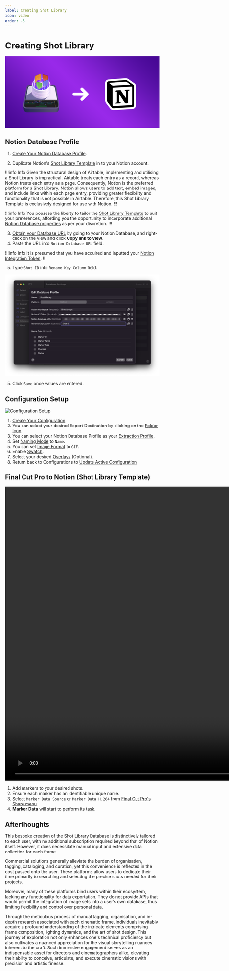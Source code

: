 ```yaml
---
label: Creating Shot Library
icon: video
order: -5
---
```

# Creating Shot Library

![](/assets/content-banner-notion.png)

## Notion Database Profile

1. [Create Your Notion Database Profile](/user-guide/databases/#creating-notion-database-profile).

2. Duplicate Notion's [Shot Library Template](/user-guide/databases/#notion-template) in to your Notion account.

!!!info Info
Given the structural design of Airtable, implementing and utilising a Shot Library is impractical. Airtable treats each entry as a record, whereas Notion treats each entry as a page. Consequently, Notion is the preferred platform for a Shot Library. Notion allows users to add text, embed images, and include links within each page entry, providing greater flexibility and functionality that is not possible in Airtable. Therefore, this Shot Library Template is exclusively designed for use with Notion.
!!!

!!!info Info
You possess the liberty to tailor the [Shot Library Template](/user-guide/databases/#notion-template) to suit your preferences, affording you the opportunity to incorporate additional [Notion Database properties](https://www.notion.so/help/database-properties) as per your discretion.
!!!

3. [Obtain your Database URL](/databases/notion-prerequisite/#obtain-your-database-url) by going to your Notion Database, and right-click on the view and click **Copy link to view**.
4. Paste the URL into `Notion Database URL` field.

!!!info Info
It is presumed that you have acquired and inputted your [Notion Integration Token](/databases/notion-prerequisite#obtain-your-integration-token).
!!!

5. Type `Shot ID` into `Rename Key Column` field. 

![Rename Key Column](/assets/md-creating-shot-library-01.png)

5. Click `Save` once values are entered.

## Configuration Setup

![Configuration Setup](/assets/md-creating-shot-library-02.gif)

1. [Create Your Configuration](/user-guide/configurations/#add-configuration).
2. You can select your desired Export Destination by clicking on the [Folder Icon](/user-guide/general/#export-destination).
3. You can select your Notion Database Profile as your [Extraction Profile](/user-guide/general/#extraction-profile).
4. Set [Naming Mode](/user-guide/image/#naming-mode) to `Name`.
5. You can set [Image Format](/user-guide/image/#image-format) to `GIF`.
6. Enable [Swatch](/user-guide/image/#swatch).
7. Select your desired [Overlays](/user-guide/label/#overlays) (Optional).
8. Return back to Configurations to [Update Active Configuration](/user-guide/configurations/#update-active-configuration)

## Final Cut Pro to Notion (Shot Library Template)

<video controls width="1920">
  <source src="/assets/md-creating-shot-library-03.mp4" type="video/mp4">
Your browser does not support the video tag.
</video>

<br>

1. Add markers to your desired shots.
2. Ensure each marker has an identifiable unique name.
3. Select `Marker Data Source` or `Marker Data H.264` from [Final Cut Pro's Share menu](user-guide/share-destination/).
4. **Marker Data** will start to perform its task.

## Afterthoughts

This bespoke creation of the Shot Library Database is distinctively tailored to each user, with no additional subscription required beyond that of Notion itself. However, it does necessitate manual input and extensive data collection for each frame.

Commercial solutions generally alleviate the burden of organisation, tagging, cataloging, and curation, yet this convenience is reflected in the cost passed onto the user. These platforms allow users to dedicate their time primarily to searching and selecting the precise shots needed for their projects.

Moreover, many of these platforms bind users within their ecosystem, lacking any functionality for data exportation. They do not provide APIs that would permit the integration of image sets into a user’s own database, thus limiting flexibility and control over personal data.

Through the meticulous process of manual tagging, organisation, and in-depth research associated with each cinematic frame, individuals inevitably acquire a profound understanding of the intricate elements comprising frame composition, lighting dynamics, and the art of shot design. This journey of exploration not only enhances one's technical proficiency but also cultivates a nuanced appreciation for the visual storytelling nuances inherent to the craft. Such immersive engagement serves as an indispensable asset for directors and cinematographers alike, elevating their ability to conceive, articulate, and execute cinematic visions with precision and artistic finesse.